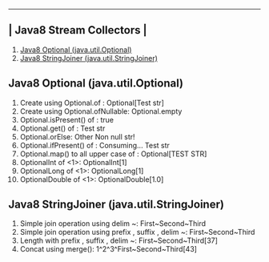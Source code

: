  ------------------------- 
| Java8 Stream Collectors |
 ------------------------- 
1. [Java8 Optional (java.util.Optional)](Exercise1Optional.java)
2. [Java8 StringJoiner (java.util.StringJoiner)](Exercise2StringJoiner.java)

Java8 Optional (java.util.Optional)
-----------------------------------
1. Create using Optional.of <Test str>: Optional[Test str]
2. Create using Optional.ofNullable: Optional.empty
3. Optional.isPresent() of <Test str>: true
4. Optional.get() of <Test str>: Test str
5. Optional.orElse: Other Non null str!
6. Optional.ifPresent() of <Test str>: Consuming... Test str
7. Optional.map() to all upper case of <Test str>: Optional[TEST STR]
8. OptionalInt of <1>: OptionalInt[1]
9. OptionalLong of <1>: OptionalLong[1]
10. OptionalDouble of <1>: OptionalDouble[1.0]

Java8 StringJoiner (java.util.StringJoiner)
-------------------------------------------
1. Simple join operation using delim ~: First~Second~Third
2. Simple join operation using prefix <joiner1>, suffix </joiner1>, delim ~: <joiner1>First~Second~Third</joiner1>
2. Length with prefix <joiner1>, suffix </joiner1>, delim ~: <joiner1>First~Second~Third</joiner1>[37]
4. Concat using merge(): <joiner2>1^2^3^First~Second~Third</joiner2>[43]

